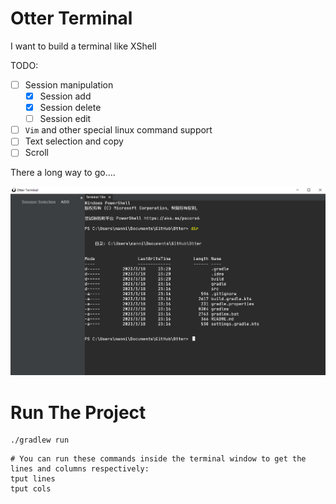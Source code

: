 # Otter Terminal

I want to build a terminal like XShell

TODO:

- [ ]  Session manipulation
    - [x] Session add
    - [x] Session delete
    - [ ] Session edit
- [ ] `Vim` and other special linux command support
- [ ] Text selection and copy
- [ ] Scroll

There a long way to go....

![img](img.png)

# Run The Project

```
./gradlew run
```

```shell
# You can run these commands inside the terminal window to get the lines and columns respectively:
tput lines
tput cols 
```